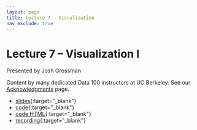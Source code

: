 ```yaml
---
layout: page
title: Lecture 7 – Visualization
nav_exclude: true
---
```


# Lecture 7 – Visualization I

Presented by Josh Grossman

Content by many dedicated Data 100 instructors at UC Berkeley. See our [Acknowledgments](../../acks) page.

- [slides](https://docs.google.com/presentation/d/1cxeBLMwVN6Wcz84vvu7dpHxfpq2k7opWtkCNgIrVBkg/edit?usp=sharing){:target="_blank"}
- [code](https://data100.datahub.berkeley.edu/hub/user-redirect/git-pull?repo=https%3A%2F%2Fgithub.com%2FDS-100%2Fsu25-student&urlpath=lab%2Ftree%2Fsu25-student%2Flecture%2Flec07%2Flec07.ipynb&branch=main){:target="_blank"}
- [code HTML](../../resources/assets/lectures/lec07/lec07.html){:target="_blank"}
- [recording](https://youtu.be/63MdVWIrjlQ){:target="_blank"}